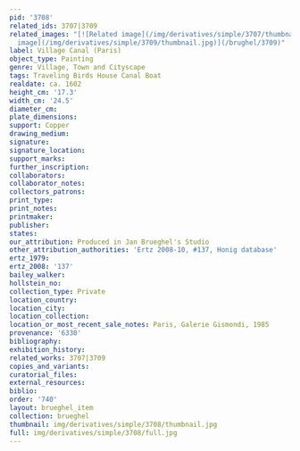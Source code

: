 ```yaml
---
pid: '3708'
related_ids: 3707|3709
related_images: "[![Related image](/img/derivatives/simple/3707/thumbnail.jpg)](/brughel/3707)|[![Related
  image](/img/derivatives/simple/3709/thumbnail.jpg)](/brughel/3709)"
label: Village Canal (Paris)
object_type: Painting
genre: Village, Town and Cityscape
tags: Traveling Birds House Canal Boat
realdate: ca. 1602
height_cm: '17.3'
width_cm: '24.5'
diameter_cm: 
plate_dimensions: 
support: Copper
drawing_medium: 
signature: 
signature_location: 
support_marks: 
further_inscription: 
collaborators: 
collaborator_notes: 
collectors_patrons: 
print_type: 
print_notes: 
printmaker: 
publisher: 
states: 
our_attribution: Produced in Jan Brueghel's Studio
other_attribution_authorities: 'Ertz 2008-10, #137, Honig database'
ertz_1979: 
ertz_2008: '137'
bailey_walker: 
hollstein_no: 
collection_type: Private
location_country: 
location_city: 
location_collection: 
location_or_most_recent_sale_notes: Paris, Galerie Gismondi, 1985
provenance: '6330'
bibliography: 
exhibition_history: 
related_works: 3707|3709
copies_and_variants: 
curatorial_files: 
external_resources: 
biblio: 
order: '740'
layout: brueghel_item
collection: brueghel
thumbnail: img/derivatives/simple/3708/thumbnail.jpg
full: img/derivatives/simple/3708/full.jpg
---
```


